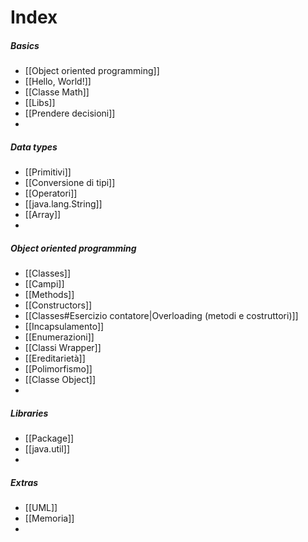 # Index
##### Basics
- [[Object oriented programming]]
- [[Hello, World!]]
- [[Classe Math]]
- [[Libs]]
- [[Prendere decisioni]]
- 

##### Data types
- [[Primitivi]]
- [[Conversione di tipi]]
- [[Operatori]]
- [[java.lang.String]]
- [[Array]]
- 

##### Object oriented programming
- [[Classes]]
- [[Campi]]
- [[Methods]]
- [[Constructors]]
- [[Classes#Esercizio contatore|Overloading (metodi e costruttori)]]
- [[Incapsulamento]]
- [[Enumerazioni]]
- [[Classi Wrapper]]
- [[Ereditarietà]]
- [[Polimorfismo]]
- [[Classe Object]]
- 

##### Libraries
- [[Package]]
- [[java.util]]
- 

##### Extras
- [[UML]]
- [[Memoria]]
-  